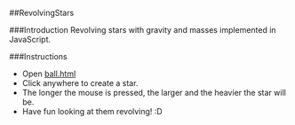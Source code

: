 ##RevolvingStars

###Introduction
Revolving stars with gravity and masses implemented in JavaScript.

###Instructions
+ Open [ball.html](https://phuang17.github.io/SideProjects/RevolvingStars/ball.html)
+ Click anywhere to create a star.
+ The longer the mouse is pressed, the larger and the heavier the star will be.
+ Have fun looking at them revolving! :D

